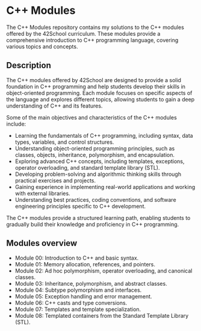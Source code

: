 # C++ Modules

The C++ Modules repository contains my solutions to the C++ modules offered by the 42School curriculum. These modules provide a comprehensive introduction to C++ programming language, covering various topics and concepts.

## Description

The C++ modules offered by 42School are designed to provide a solid foundation in C++ programming and help students develop their skills in object-oriented programming. Each module focuses on specific aspects of the language and explores different topics, allowing students to gain a deep understanding of C++ and its features.

Some of the main objectives and characteristics of the C++ modules include:

- Learning the fundamentals of C++ programming, including syntax, data types, variables, and control structures.
- Understanding object-oriented programming principles, such as classes, objects, inheritance, polymorphism, and encapsulation.
- Exploring advanced C++ concepts, including templates, exceptions, operator overloading, and standard template library (STL).
- Developing problem-solving and algorithmic thinking skills through practical exercises and projects.
- Gaining experience in implementing real-world applications and working with external libraries.
- Understanding best practices, coding conventions, and software engineering principles specific to C++ development.

The C++ modules provide a structured learning path, enabling students to gradually build their knowledge and proficiency in C++ programming.

## Modules overview

- Module 00: Introduction to C++ and basic syntax.
- Module 01: Memory allocation, references, and pointers.
- Module 02: Ad hoc polymorphism, operator overloading, and canonical classes.
- Module 03: Inheritance, polymorphism, and abstract classes.
- Module 04: Subtype polymorphism and interfaces.
- Module 05: Exception handling and error management.
- Module 06: C++ casts and type conversions.
- Module 07: Templates and template specialization.
- Module 08: Templated containers from the Standard Template Library (STL).